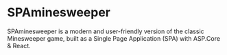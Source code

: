 # SPAminesweeper
 SPAminesweeper is a modern and user-friendly version of the classic Minesweeper game, built as a Single Page Application (SPA) with ASP.Core & React. 
